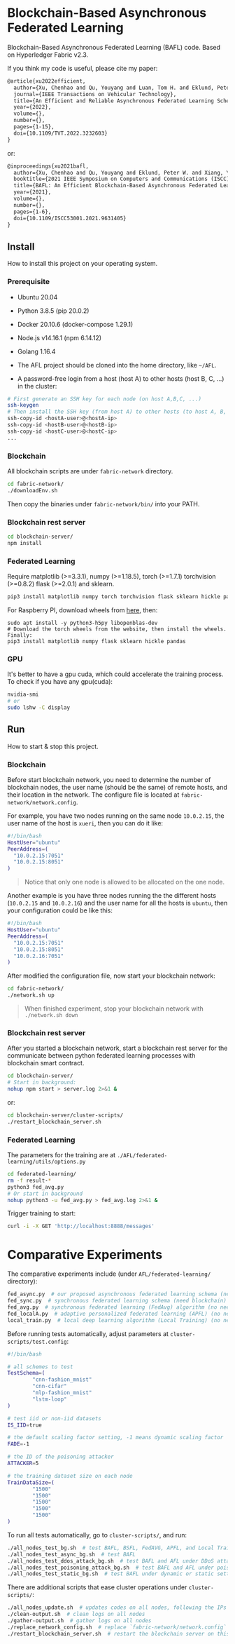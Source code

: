 # Blockchain-Based Asynchronous Federated Learning

Blockchain-Based Asynchronous Federated Learning (BAFL) code. Based on Hyperledger Fabric v2.3.

If you think my code is useful, please cite my paper:

```latex
@article{xu2022efficient,
  author={Xu, Chenhao and Qu, Youyang and Luan, Tom H. and Eklund, Peter W. and Xiang, Yong and Gao, Longxiang},
  journal={IEEE Transactions on Vehicular Technology},
  title={An Efficient and Reliable Asynchronous Federated Learning Scheme for Smart Public Transportation},
  year={2022},
  volume={},
  number={},
  pages={1-15},
  doi={10.1109/TVT.2022.3232603}
}
```

or:

```latex
@inproceedings{xu2021bafl,
  author={Xu, Chenhao and Qu, Youyang and Eklund, Peter W. and Xiang, Yong and Gao, Longxiang},
  booktitle={2021 IEEE Symposium on Computers and Communications (ISCC)}, 
  title={BAFL: An Efficient Blockchain-Based Asynchronous Federated Learning Framework}, 
  year={2021},
  volume={},
  number={},
  pages={1-6},
  doi={10.1109/ISCC53001.2021.9631405}
}

```

## Install

How to install this project on your operating system.

### Prerequisite

* Ubuntu 20.04

* Python 3.8.5 (pip 20.0.2)

* Docker 20.10.6 (docker-compose 1.29.1)

* Node.js v14.16.1 (npm 6.14.12)

* Golang 1.16.4

* The AFL project should be cloned into the home directory, like `~/AFL`.

* A password-free login from a host (host A) to other hosts (host B, C, ...) in the cluster:

```bash
# First generate an SSH key for each node (on host A,B,C, ...)
ssh-keygen
# Then install the SSH key (from host A) to other hosts (to host A, B, C, ...) as an authorized key
ssh-copy-id <hostA-user>@<hostA-ip>
ssh-copy-id <hostB-user>@<hostB-ip>
ssh-copy-id <hostC-user>@<hostC-ip>
...
```

### Blockchain

All blockchain scripts are under `fabric-network` directory.

```bash
cd fabric-network/
./downloadEnv.sh
```

Then copy the binaries under `fabric-network/bin/` into your PATH.

### Blockchain rest server

```bash
cd blockchain-server/
npm install
```

### Federated Learning

Require matplotlib (>=3.3.1), numpy (>=1.18.5), torch (>=1.7.1) torchvision (>=0.8.2) flask (>=2.0.1) and sklearn.

```bash
pip3 install matplotlib numpy torch torchvision flask sklearn hickle pandas
```

For Raspberry PI, download wheels from [here](https://github.com/Qengineering/PyTorch-Raspberry-Pi-64-OS), then:

```
sudo apt install -y python3-h5py libopenblas-dev
# Download the torch wheels from the website, then install the wheels. Finally:
pip3 install matplotlib numpy flask sklearn hickle pandas
```

### GPU

It's better to have a gpu cuda, which could accelerate the training process. To check if you have any gpu(cuda):

```bash
nvidia-smi
# or
sudo lshw -C display
```

## Run

How to start & stop this project.

### Blockchain

Before start blockchain network, you need to determine the number of blockchain nodes, the user name (should be the same) of remote hosts, and their location in the network. The configure file is located at `fabric-network/network.config`.

For example, you have two nodes running on the same node `10.0.2.15`, the user name of the host is `xueri`, then you can do it like:

```bash
#!/bin/bash
HostUser="ubuntu"
PeerAddress=(
  "10.0.2.15:7051"
  "10.0.2.15:8051"
)
```

> Notice that only one node is allowed to be allocated on the one node.

Another example is you have three nodes running the the different hosts (`10.0.2.15` and `10.0.2.16`) and the user name for all the hosts is `ubuntu`, then your configuration could be like this:

```bash
#!/bin/bash
HostUser="ubuntu"
PeerAddress=(
  "10.0.2.15:7051"
  "10.0.2.15:8051"
  "10.0.2.16:7051"
)
```

After modified the configuration file, now start your blockchain network:

```bash
cd fabric-network/
./network.sh up
```

>  When finished experiment, stop your blockchain network with `./network.sh down`

### Blockchain rest server

After you started a blockchain network, start a blockchain rest server for the communicate between python federated learning processes with blockchain smart contract.

```bash
cd blockchain-server/
# Start in background:
nohup npm start > server.log 2>&1 &
```

or:

```bash
cd blockchain-server/cluster-scripts/
./restart_blockchain_server.sh
```

### Federated Learning

The parameters for the training are at `./AFL/federated-learning/utils/options.py`

```bash
cd federated-learning/
rm -f result-*
python3 fed_avg.py
# Or start in background
nohup python3 -u fed_avg.py > fed_avg.log 2>&1 &
```

Trigger training to start:

```bash
curl -i -X GET 'http://localhost:8888/messages'
```

# Comparative Experiments

The comparative experiments include (under `AFL/federated-learning/` directory):

```bash
fed_async.py  # our proposed asynchronous federated learning schema (need blockchain)
fed_sync.py  # synchronous federated learning schema (need blockchain)
fed_avg.py  # synchronous federated learning (FedAvg) algorithm (no need blockchain)
fed_localA.py  # adaptive personalized federated learning (APFL) (no need blockchain)
local_train.py  # local deep learning algorithm (Local Training) (no need blockchain)
```

Before running tests automatically, adjust parameters at `cluster-scripts/test.config`:

```bash
#!/bin/bash

# all schemes to test
TestSchema=(
        "cnn-fashion_mnist"
        "cnn-cifar"
        "mlp-fashion_mnist"
        "lstm-loop"
)

# test iid or non-iid datasets
IS_IID=true

# the default scaling factor setting, -1 means dynamic scaling factor
FADE=-1

# the ID of the poisoning attacker
ATTACKER=5

# the training dataset size on each node
TrainDataSize=(
        "1500"
        "1500"
        "1500"
        "1500"
        "1500"
)
```

To run all tests automatically, go to `cluster-scripts/`, and run:

```bash
./all_nodes_test_bg.sh  # test BAFL, BSFL, FedAVG, APFL, and Local Training
./all_nodes_test_async_bg.sh  # test BAFL
./all_nodes_test_ddos_attack_bg.sh  # test BAFL and AFL under DDoS attacks
./all_nodes_test_poisoning_attack_bg.sh  # test BAFL and AFL under poisoning attacks
./all_nodes_test_static_bg.sh  # test BAFL under dynamic or static settings
```

There are additional scripts that ease cluster operations under `cluster-scripts/`:

```bash
./all_nodes_update.sh  # updates codes on all nodes, following the IPs at `fabric-network/network.config`
./clean-output.sh  # clean logs on all nodes
./gather-output.sh  # gather logs on all nodes
./replace_network_config.sh  # replace `fabric-network/network.config` on all nodes by that on this node
./restart_blockchain_server.sh  # restart the blockchain server on this node
```

